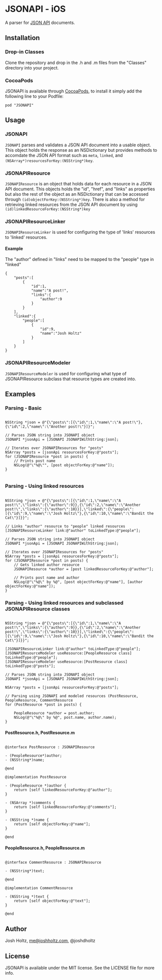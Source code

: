 # JSONAPI - iOS

A parser for [JSON API](http://jsonapi.org) documents.

## Installation

### Drop-in Classes
Clone the repository and drop in the .h and .m files from the "Classes" directory into your project.

### CocoaPods

JSONAPI is available through [CocoaPods](http://cocoapods.org), to install
it simply add the following line to your Podfile:

    pod "JSONAPI"

## Usage

### JSONAPI
`JSONAPI` parses and validates a JSON API document into a usable object. This object holds the response as an NSDictionary but provides methods to accomdate the JSON API format such as `meta`, `linked`, and `(NSArray*)resourcesForKey:(NSString*)key`.

### JSONAPIResource
`JSONAPIResource` is an object that holds data for each resource in a JSON API document. This objects holds the "id", "href", and "links" as properties but also the rest of the object as an NSDictionary that can be accessed through `(id)objectForKey:(NSString*)key`. There is also a method for retrieving linked resources from the JSON API document by using `(id)linkedResourceForKey:(NSString*)key`

### JSONAPIResourceLinker
`JSONAPIResourceLinker` is used for configuring the type of 'links' resources to 'linked' resources.

#### Example
The "author" defined in "links" need to be mapped to the "people" type in "linked"

````
{
    "posts":[
        {
            "id":1,
            "name":"A post!",
            "links":{
                "author":9
            }
        }
    ],
    "linked":{
        "people":[
            {
                "id":9,
                "name":"Josh Holtz"
            }
        ]
    }
}

````

### JSONAPIResourceModeler

`JSONAPIResourceModeler` is used for configuring what type of JSONAPIResource subclass that resource types are created into.

## Examples

### Parsing - Basic

```` objc

NSString *json = @"{\"posts\":[{\"id\":1,\"name\":\"A post!\"},{\"id\":2,\"name\":\"Another post!\"}]}";

// Parses JSON string into JSONAPI object
JSONAPI *jsonApi = [JSONAPI JSONAPIWithString:json];

// Iterates over JSONAPIResources for "posts"
NSArray *posts = [jsonApi resourcesForKey:@"posts"];
for (JSONAPIResource *post in posts) {
    // Prints post name
    NSLog(@"\"%@\"", [post objectForKey:@"name"]);
}


````

### Parsing - Using linked resources

```` objc

NSString *json = @"{\"posts\":[{\"id\":1,\"name\":\"A post!\",\"links\":{\"author\":9}},{\"id\":2,\"name\":\"Another post!\",\"links\":{\"author\":10}}],\"linked\":{\"people\":[{\"id\":9,\"name\":\"Josh Holtz\"},{\"id\":10,\"name\":\"Bandit the Cat\"}]}}";

// Links "author" resource to "people" linked resources
[JSONAPIResourceLinker link:@"author" toLinkedType:@"people"];

// Parses JSON string into JSONAPI object
JSONAPI *jsonApi = [JSONAPI JSONAPIWithString:json];

// Iterates over JSONAPIResources for "posts"
NSArray *posts = [jsonApi resourcesForKey:@"posts"];
for (JSONAPIResource *post in posts) {
    // Gets linked author resource
    JSONAPIResource *author = [post linkedResourceForKey:@"author"];
    
    // Prints post name and author
    NSLog(@"\"%@\" by %@", [post objectForKey:@"name"], [author objectForKey:@"name"]);
}

````

### Parsing - Using linked resources and subclassed JSONAPIResource classes

```` objc

NSString *json = @"{\"posts\":[{\"id\":1,\"name\":\"A post!\",\"links\":{\"author\":9}},{\"id\":2,\"name\":\"Another post!\",\"links\":{\"author\":10}}],\"linked\":{\"people\":[{\"id\":9,\"name\":\"Josh Holtz\"},{\"id\":10,\"name\":\"Bandit the Cat\"}]}}";

[JSONAPIResourceLinker link:@"author" toLinkedType:@"people"];
[JSONAPIResourceModeler useResource:[PeopleResource class] toLinkedType:@"people"];
[JSONAPIResourceModeler useResource:[PostResource class] toLinkedType:@"posts"];

// Parses JSON string into JSONAPI object
JSONAPI *jsonApi = [JSONAPI JSONAPIWithString:json];

NSArray *posts = [jsonApi resourcesForKey:@"posts"];

// Parsing using JSONAPI and modeled resources (PostResource, PeopleResource, CommentResource
for (PostResource *post in posts) {
    
    PeopleResource *author = post.author;
    NSLog(@"\"%@\" by %@", post.name, author.name);
}

````

#### PostResource.h, PostResource.m

```` objc

@interface PostResource : JSONAPIResource

- (PeopleResource*)author;
- (NSString*)name;

@end

@implementation PostResource

- (PeopleResource *)author {
    return [self linkedResourceForKey:@"author"];
}

- (NSArray *)comments {
    return [self linkedResourceForKey:@"comments"];
}

- (NSString *)name {
    return [self objectForKey:@"name"];
}

@end

````

#### PeopleResource.h, PeopleResource.m

```` objc

@interface CommentResource : JSONAPIResource

- (NSString*)text;

@end

@implementation CommentResource

- (NSString *)text {
    return [self objectForKey:@"text"];
}

@end

````

## Author

Josh Holtz, me@joshholtz.com, @joshdholtz

## License

JSONAPI is available under the MIT license. See the LICENSE file for more info.

